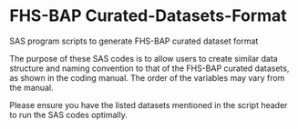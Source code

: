 # FHS-BAP Curated-Datasets-Format
SAS program scripts to generate FHS-BAP curated dataset format

The purpose of these SAS codes is to allow users to create similar data structure and naming convention to that of the FHS-BAP curated datasets, as shown in the coding manual. 
The order of the variables may vary from the manual.

Please ensure you have the listed datasets mentioned in the script header to run the SAS codes optimally. 
